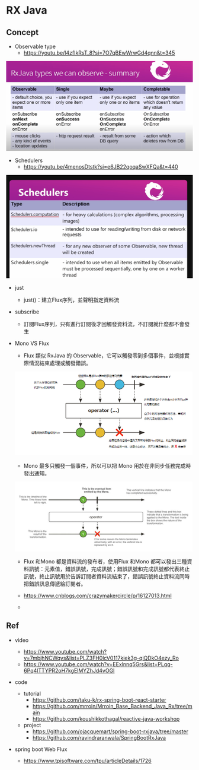 # RX Java

## Concept

- Observable type
	- https://youtu.be/l4zfIkRsT_8?si=7O7qBEwWrwGd4qnn&t=345
<p><img src ="./doc/pic/rx_java_can_onserver.png" ></p>

- Schedulers
	- https://youtu.be/4menosDtstk?si=e6JB22qoqaSwXFQa&t=440
<p><img src ="./doc/pic/schedulers.png" ></p>

- just
	- just()：建立Flux序列，並聲明指定資料流

- subscribe
	- 訂閱Flux序列，只有進行訂閱後才回觸發資料流，不訂閱就什麼都不會發生

- Mono VS Flux

	- Flux 類似 RxJava 的 Observable，它可以觸發零到多個事件，並根據實際情況結束處理或觸發錯誤。
	<p><img src ="./doc/pic/flux.png" ></p>


	- Mono 最多只觸發一個事件，所以可以把 Mono 用於在非同步任務完成時發出通知。
	<p><img src ="./doc/pic/mono.png" ></p>

	- Flux 和Mono 都是資料流的發布者，使用Flux 和Mono 都可以發出三種資料訊號：元素值，錯誤訊號，完成訊號；錯誤訊號和完成訊號都代表終止訊號，終止訊號用於告訴訂閱者資料流結束了，錯誤訊號終止資料流同時把錯誤訊息傳遞給訂閱者。
	- https://www.cnblogs.com/crazymakercircle/p/16127013.html

	- 


## Ref
- video
	- https://www.youtube.com/watch?v=7mbjhNCWqvs&list=PLZ3FH0lcV0117kiek3g-qiQDkO4ezy_Ro
	- https://www.youtube.com/watch?v=EExlnnq5Grs&list=PLqq-6Pq4lTTYPR2oH7kgElMYZhJd4vOGI
- code
	- tutorial
	   	- https://github.com/taku-k/rx-spring-boot-react-starter
	   	- https://github.com/mrroin/Mrroin_Base_Backend_Java_Rx/tree/main
	   	- https://github.com/koushikkothagal/reactive-java-workshop
  	- project
  		- https://github.com/ojacquemart/spring-boot-rxjava/tree/master
  		- https://github.com/ravindraranwala/SpringBootRxJava
 
- spring boot Web Flux
  	- https://www.tpisoftware.com/tpu/articleDetails/1726
